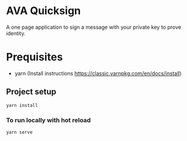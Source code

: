 # AVA Quicksign
A one page application to sign a message with your private key to prove identity.

# Prequisites
- yarn (Install instructions https://classic.yarnpkg.com/en/docs/install)

## Project setup
```
yarn install
```

### To run locally with hot reload
```
yarn serve
```
